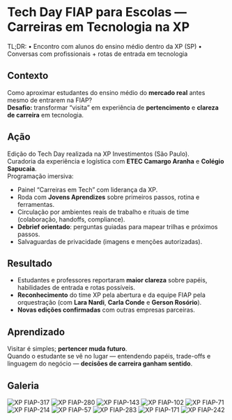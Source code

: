 # Tech Day FIAP para Escolas — Carreiras em Tecnologia na XP
TL;DR:
• Encontro com alunos do ensino médio dentro da XP (SP)
• Conversas com profissionais + rotas de entrada em tecnologia

## Contexto
Como aproximar estudantes do ensino médio do **mercado real** antes mesmo de entrarem na FIAP?  
**Desafio:** transformar “visita” em experiência de **pertencimento** e **clareza de carreira** em tecnologia.

## Ação
Edição do Tech Day realizada na XP Investimentos (São Paulo).  
Curadoria da experiência e logística com **ETEC Camargo Aranha** e **Colégio Sapucaia**.  
Programação imersiva:  
- Painel “Carreiras em Tech” com liderança da XP.  
- Roda com **Jovens Aprendizes** sobre primeiros passos, rotina e ferramentas.  
- Circulação por ambientes reais de trabalho e rituais de time (colaboração, handoffs, compliance).  
- **Debrief orientado**: perguntas guiadas para mapear trilhas e próximos passos.  
- Salvaguardas de privacidade (imagens e menções autorizadas).

## Resultado
- Estudantes e professores reportaram **maior clareza** sobre papéis, habilidades de entrada e rotas possíveis.  
- **Reconhecimento** do time XP pela abertura e da equipe FIAP pela orquestração (com **Lara Nardi**, **Carla Conde** e **Gerson Rosório**).  
- **Novas edições confirmadas** com outras empresas parceiras.

## Aprendizado
Visitar é simples; **pertencer muda futuro**.  
Quando o estudante se vê no lugar — entendendo papéis, trade-offs e linguagem do negócio — **decisões de carreira ganham sentido**.

## Galeria
![XP FIAP-317](https://github.com/user-attachments/assets/154e55c6-5771-404d-ada3-2dafe26612fe)
![XP FIAP-280](https://github.com/user-attachments/assets/1e1e5f2a-65c9-4cb3-bb66-206f88dd0aee)
![XP FIAP-143](https://github.com/user-attachments/assets/0b9a433c-dacc-44d7-b53e-6810c7f5e17f)
![XP FIAP-102](https://github.com/user-attachments/assets/9a00aebf-3e3e-4bce-9dac-92e40ece59cc)
![XP FIAP-71](https://github.com/user-attachments/assets/dabc50fd-48f9-4fdd-92cf-15940005df66)
![XP FIAP-214](https://github.com/user-attachments/assets/28ce8e2e-b92d-48cc-91fd-030640d6f472)
![XP FIAP-57](https://github.com/user-attachments/assets/e385d26f-731e-4462-af7f-1903ba0e32dc)
![XP FIAP-283](https://github.com/user-attachments/assets/2c8a9480-bf5f-4db2-a4a0-2714d1f80eb9)
![XP FIAP-171](https://github.com/user-attachments/assets/3edd07f9-56c1-4360-8313-0e5f360bc7fc)
![XP FIAP-242](https://github.com/user-attachments/assets/647f79ae-0bd6-4c9c-87a2-0ec550648c70)



